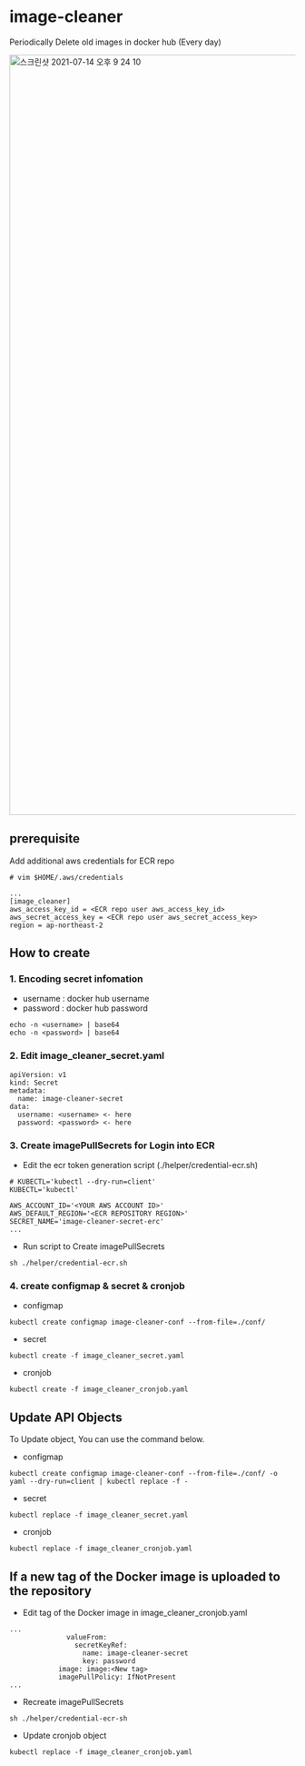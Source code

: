 # image-cleaner
Periodically Delete old images in docker hub (Every day)

<img width="1337" alt="스크린샷 2021-07-14 오후 9 24 10" src="https://user-images.githubusercontent.com/19552819/125621539-382e58aa-0c16-4c4a-9e49-01a79b651c48.png">

## prerequisite
Add additional aws credentials for ECR repo
```
# vim $HOME/.aws/credentials

...
[image_cleaner]
aws_access_key_id = <ECR repo user aws_access_key_id>
aws_secret_access_key = <ECR repo user aws_secret_access_key>
region = ap-northeast-2
```

## How to create

### 1. Encoding secret infomation
- username : docker hub username
- password : docker hub password
```
echo -n <username> | base64 
echo -n <password> | base64
```
### 2. Edit image_cleaner_secret.yaml
```
apiVersion: v1
kind: Secret
metadata:
  name: image-cleaner-secret
data:
  username: <username> <- here
  password: <password> <- here
```

### 3. Create imagePullSecrets for Login into ECR 

- Edit the ecr token generation script (./helper/credential-ecr.sh)
```
# KUBECTL='kubectl --dry-run=client'
KUBECTL='kubectl'

AWS_ACCOUNT_ID='<YOUR AWS ACCOUNT ID>'
AWS_DEFAULT_REGION='<ECR REPOSITORY REGION>'
SECRET_NAME='image-cleaner-secret-erc'
...
```
- Run script to Create imagePullSecrets
```
sh ./helper/credential-ecr.sh
```

### 4. create configmap & secret & cronjob
- configmap
```
kubectl create configmap image-cleaner-conf --from-file=./conf/
```
- secret
```
kubectl create -f image_cleaner_secret.yaml
```
- cronjob
```
kubectl create -f image_cleaner_cronjob.yaml
```

## Update API Objects
To Update object, You can use the command below.
- configmap
```
kubectl create configmap image-cleaner-conf --from-file=./conf/ -o yaml --dry-run=client | kubectl replace -f -
```
- secret
```
kubectl replace -f image_cleaner_secret.yaml
```
- cronjob
```
kubectl replace -f image_cleaner_cronjob.yaml
```

## If a new tag of the Docker image is uploaded to the repository
-  Edit tag of the Docker image in image_cleaner_cronjob.yaml
```
...
              valueFrom:
                secretKeyRef:
                  name: image-cleaner-secret
                  key: password
            image: image:<New tag>
            imagePullPolicy: IfNotPresent
...
```
- Recreate imagePullSecrets
```
sh ./helper/credential-ecr-sh
```
- Update cronjob object
```
kubectl replace -f image_cleaner_cronjob.yaml
```
